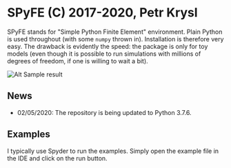 # SPyFE (C) 2017-2020, Petr Krysl

SPyFE stands for "Simple Python Finite Element" environment.
Plain Python is used throughout (with some `numpy` thrown in).
Installation is therefore very easy. The drawback  is evidently the speed:
the package is only for toy models (even though it is possible to run 
simulations with millions of degrees of freedom, if one is willing to wait a bit).

![Alt Sample result](http://hogwarts.ucsd.edu/~pkrysl/site.images/ScreenHunter_184.png "SPyFE results")

## News

- 02/05/2020: The repository is being updated to Python 3.7.6.

## Examples

I typically use Spyder to run the examples. Simply open the example file
in the IDE and click on the run button.


